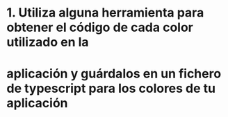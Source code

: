 # 1. Utiliza alguna herramienta para obtener el código de cada color utilizado en la

# aplicación y guárdalos en un fichero de typescript para los colores de tu aplicación
